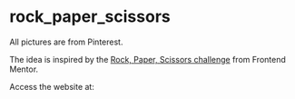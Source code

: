 # rock_paper_scissors

All pictures are from Pinterest.

The idea is inspired by the [Rock, Paper, Scissors challenge](https://www.frontendmentor.io/challenges/rock-paper-scissors-game-pTgwgvgH) from Frontend Mentor.

Access the website at: